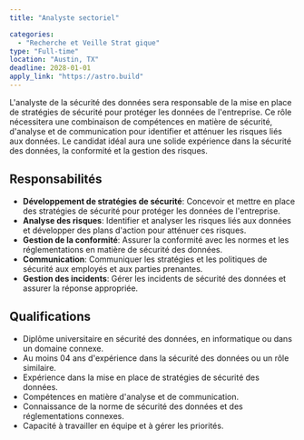 ```yaml
---
title: "Analyste sectoriel"

categories:
  - "Recherche et Veille Strat gique"
type: "Full-time"
location: "Austin, TX"
deadline: 2028-01-01
apply_link: "https://astro.build"
---
```


L'analyste de la sécurité des données sera responsable de la mise en place de stratégies de sécurité pour protéger les données de l'entreprise. Ce rôle nécessitera une combinaison de compétences en matière de sécurité, d'analyse et de communication pour identifier et atténuer les risques liés aux données. Le candidat idéal aura une solide expérience dans la sécurité des données, la conformité et la gestion des risques.

## Responsabilités

- **Développement de stratégies de sécurité**: Concevoir et mettre en place des stratégies de sécurité pour protéger les données de l'entreprise.
- **Analyse des risques**: Identifier et analyser les risques liés aux données et développer des plans d'action pour atténuer ces risques.
- **Gestion de la conformité**: Assurer la conformité avec les normes et les réglementations en matière de sécurité des données.
- **Communication**: Communiquer les stratégies et les politiques de sécurité aux employés et aux parties prenantes.
- **Gestion des incidents**: Gérer les incidents de sécurité des données et assurer la réponse appropriée.

## Qualifications

- Diplôme universitaire en sécurité des données, en informatique ou dans un domaine connexe.
- Au moins 04 ans d'expérience dans la sécurité des données ou un rôle similaire.
- Expérience dans la mise en place de stratégies de sécurité des données.
- Compétences en matière d'analyse et de communication.
- Connaissance de la norme de sécurité des données et des réglementations connexes.
- Capacité à travailler en équipe et à gérer les priorités.
